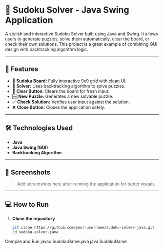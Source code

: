 # 🧩 Sudoku Solver - Java Swing Application

A stylish and interactive Sudoku Solver built using Java and Swing. It allows users to generate puzzles, solve them automatically, clear the board, or check their own solutions. This project is a great example of combining GUI design with backtracking algorithm logic.

---

## 🚀 Features

- 🧮 **Sudoku Board:** Fully interactive 9x9 grid with clean UI.
- 🧠 **Solver:** Uses backtracking algorithm to solve puzzles.
- 🧼 **Clear Button:** Clears the board for fresh input.
- 🆕 **New Puzzle:** Generates a new solvable puzzle.
- ✅ **Check Solution:** Verifies user input against the solution.
- ❌ **Close Button:** Closes the application safely.

---

## 🛠️ Technologies Used

- **Java**
- **Java Swing (GUI)**
- **Backtracking Algorithm**

---

## 📸 Screenshots

> Add screenshots here after running the application for better visuals.

---

## 💻 How to Run

1. **Clone the repository**
   ```bash
   git clone https://github.com/your-username/sudoku-solver-java.git
   cd sudoku-solver-java
Compile and Run
javac SudokuGame.java
java SudokuGame
